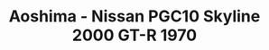 ---
layout: product
title: "Aoshima - Nissan PGC10 Skyline 2000 GT-R 1970"
price: "TBA" 
desc: "N/A"
img_path: "/assets/img/AO53461.jpg"
brand: "N/A"
available: false
special_offer: false
new: false
soon: false
cat: "010000"
subcat: "013700"
subsubcat: "0N/A"
sifra: "AO53461"
popular: false
---